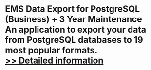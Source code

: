 # EMS Data Export for PostgreSQL (Business) + 3 Year Maintenance<br />An application to export your data from PostgreSQL databases to 19 most popular formats.<br />[>> Detailed information](https://secure.shareit.com/shareit/product.html?productid=300067916&affiliateid=200057808)